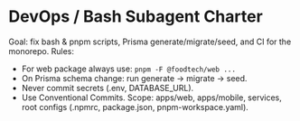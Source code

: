 # DevOps / Bash Subagent Charter
Goal: fix bash & pnpm scripts, Prisma generate/migrate/seed, and CI for the monorepo.
Rules:
- For web package always use: `pnpm -F @foodtech/web ...`
- On Prisma schema change: run generate -> migrate -> seed.
- Never commit secrets (.env, DATABASE_URL).
- Use Conventional Commits.
Scope: apps/web, apps/mobile, services, root configs (.npmrc, package.json, pnpm-workspace.yaml).
